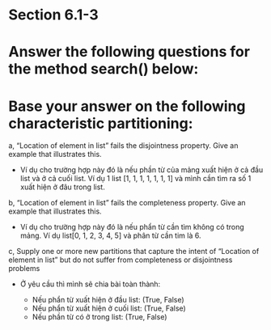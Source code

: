 # Section 6.1-3

# Answer the following questions for the method search() below: 
# Base your answer on the following characteristic partitioning:

a, “Location of element in list” fails the disjointness property. Give
an example that illustrates this.

- Ví dụ cho trường hợp này đó là nếu phần từ của mảng xuất hiện ở cả đầu list và ở cả cuối list. Ví dụ 1 list [1, 1, 1, 1, 1, 1, 1] và mình cần tìm ra số 1 xuất hiện ở đâu trong list.

b, “Location of element in list” fails the completeness property.
Give an example that illustrates this.

- Ví dụ cho trường hợp này đó là nếu phẩn từ cần tìm không có trong mảng. Ví dụ list[0, 1, 2, 3, 4, 5] và phân từ cần tim là 6.

c, Supply one or more new partitions that capture the intent of
“Location of element in list” but do not suffer from
completeness or disjointness problems

- Ở yêu cầu thì mình sẽ chia bài toàn thành:
    
    + Nếu phẩn từ xuất hiện ở đầu list: (True, False)
    + Nếu phẩn từ xuất hiện ở cuối list: (True, False)
    + Nếu phần từ có ở trong list: (True, False)